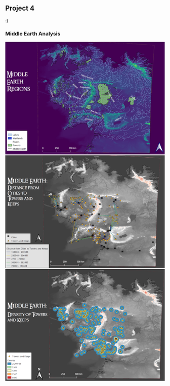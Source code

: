 ## Project 4

:)

### Middle Earth Analysis 

<img src="../images/top_map.png?raw=true"/>

<img src="../images/hubs_map.png?raw=true"/>

<img src="../images/density_map.png?raw=true"/>
